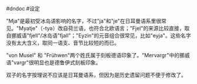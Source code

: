 #dndoc #设定

"Mja"是最初受冰岛语影响的名字，不过"ja"和"je"在日耳曼语系里很常见。"Myatje"（-tyə）改自荷兰语，也符合北欧语言；"Fjel"的来源比较直接，取自挪威语"fjell"/冰岛语"fjall"；"Eyzin"的元音组合很常见，比如"eyja"。这些名字没有太大含义，取同一语支、音节比较短的而已。

"von Musel" 和 "Frühwen"两个姓氏属于刻板德语印象了。"Mervargr"中的挪威语"vargr"很明显也是德鲁伊式刻板印象。

双子的名字按理说不应该是日耳曼语系，但因为是历史遗留问题不便于修改了。